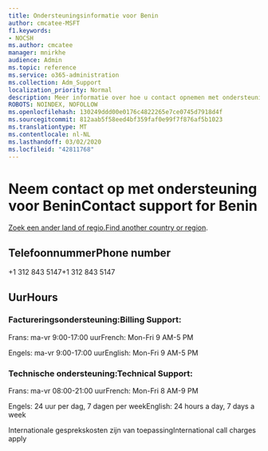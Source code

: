 ```yaml
---
title: Ondersteuningsinformatie voor Benin
author: cmcatee-MSFT
f1.keywords:
- NOCSH
ms.author: cmcatee
manager: mnirkhe
audience: Admin
ms.topic: reference
ms.service: o365-administration
ms.collection: Adm_Support
localization_priority: Normal
description: Meer informatie over hoe u contact opnemen met ondersteuning voor uw land of regio.
ROBOTS: NOINDEX, NOFOLLOW
ms.openlocfilehash: 130249ddd00e0176c4822265e7ce0745d7918d4f
ms.sourcegitcommit: 812aab5f58eed4bf359faf0e99f7f876af5b1023
ms.translationtype: MT
ms.contentlocale: nl-NL
ms.lasthandoff: 03/02/2020
ms.locfileid: "42811768"
---
```

# <a name="contact-support-for-benin"></a><span data-ttu-id="5587c-103">Neem contact op met ondersteuning voor Benin</span><span class="sxs-lookup"><span data-stu-id="5587c-103">Contact support for Benin</span></span>

<span data-ttu-id="5587c-104">[Zoek een ander land of regio.](../contact-support-for-business-products.md)</span><span class="sxs-lookup"><span data-stu-id="5587c-104">[Find another country or region](../contact-support-for-business-products.md).</span></span>

## <a name="phone-number"></a><span data-ttu-id="5587c-105">Telefoonnummer</span><span class="sxs-lookup"><span data-stu-id="5587c-105">Phone number</span></span>
<span data-ttu-id="5587c-106">+1 312 843 5147</span><span class="sxs-lookup"><span data-stu-id="5587c-106">+1 312 843 5147</span></span>

## <a name="hours"></a><span data-ttu-id="5587c-107">Uur</span><span class="sxs-lookup"><span data-stu-id="5587c-107">Hours</span></span>
### <a name="billing-support"></a><span data-ttu-id="5587c-108">Factureringsondersteuning:</span><span class="sxs-lookup"><span data-stu-id="5587c-108">Billing Support:</span></span>

<span data-ttu-id="5587c-109">Frans: ma-vr 9:00-17:00 uur</span><span class="sxs-lookup"><span data-stu-id="5587c-109">French: Mon-Fri 9 AM-5 PM</span></span>

<span data-ttu-id="5587c-110">Engels: ma-vr 9:00-17:00 uur</span><span class="sxs-lookup"><span data-stu-id="5587c-110">English: Mon-Fri 9 AM-5 PM</span></span>

### <a name="technical-support"></a><span data-ttu-id="5587c-111">Technische ondersteuning:</span><span class="sxs-lookup"><span data-stu-id="5587c-111">Technical Support:</span></span>

<span data-ttu-id="5587c-112">Frans: ma-vr 08:00-21:00 uur</span><span class="sxs-lookup"><span data-stu-id="5587c-112">French: Mon-Fri 8 AM-9 PM</span></span>

<span data-ttu-id="5587c-113">Engels: 24 uur per dag, 7 dagen per week</span><span class="sxs-lookup"><span data-stu-id="5587c-113">English: 24 hours a day, 7 days a week</span></span>

<span data-ttu-id="5587c-114">Internationale gesprekskosten zijn van toepassing</span><span class="sxs-lookup"><span data-stu-id="5587c-114">International call charges apply</span></span>
